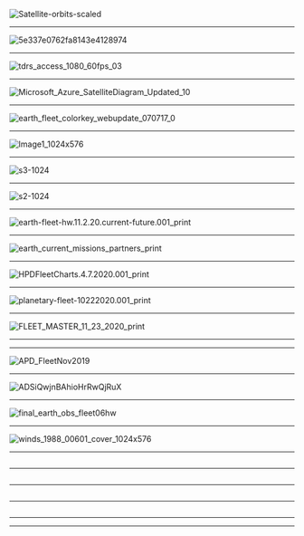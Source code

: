 ![Satellite-orbits-scaled](https://ourplnt.com/wp-content/uploads/2020/11/Satellite-orbits-scaled.jpg)

-----------
![5e337e0762fa8143e4128974](https://i.insider.com/5e337e0762fa8143e4128974?width=1920)

-----------
![tdrs_access_1080_60fps_03](https://svs.gsfc.nasa.gov/vis/a000000/a004200/a004201/tdrs_access_1080_60fps_03.14100_print.jpg)

----------------

![Microsoft_Azure_SatelliteDiagram_Updated_10](https://1gew6o3qn6vx9kp3s42ge0y1-wpengine.netdna-ssl.com/wp-content/uploads/prod/prod/prod/prod/prod/prod/prod/2020/10/NEW-Microsoft_Azure_SatelliteDiagram_Updated_10.15.20.jpg)

---------------

![earth_fleet_colorkey_webupdate_070717_0](https://www.nasa.gov/sites/default/files/thumbnails/image/earth_fleet_colorkey_webupdate_070717_0.jpeg)

---------------

![Image1_1024x576](https://nasaviz.gsfc.nasa.gov/vis/a010000/a011100/a011191/Image1_1024x576.jpg)

---------------

![s3-1024](https://nasaviz.gsfc.nasa.gov/vis/a010000/a011900/a011923/s3-1024.jpg)

---------------

![s2-1024](https://nasaviz.gsfc.nasa.gov/vis/a010000/a011300/a011319/s2-1024.jpg)

---------------

![earth-fleet-hw.11.2.20.current-future.001_print](https://nasaviz.gsfc.nasa.gov/vis/a030000/a030000/a030065/earth-fleet-hw.11.2.20.current-future.001_print.jpg)

---------------

![earth_current_missions_partners_print](https://nasaviz.gsfc.nasa.gov/vis/a030000/a030000/a030065/earth_current_missions_partners_print.jpg)

---------------

![HPDFleetCharts.4.7.2020.001_print](https://nasaviz.gsfc.nasa.gov/vis/a030000/a030800/a030822/HPDFleetCharts.4.7.2020.001_print.jpg)

---------------

![planetary-fleet-10222020.001_print](https://nasaviz.gsfc.nasa.gov/vis/a030000/a030800/a030835/planetary-fleet-10222020.001_print.jpg)

---------------

![FLEET_MASTER_11_23_2020_print](https://nasaviz.gsfc.nasa.gov/vis/a030000/a030900/a030998/1-SMD-FLEET_MASTER_11_23_2020_print.jpg)

---------------
---------------

![APD_FleetNov2019](https://nasaviz.gsfc.nasa.gov/vis/a030000/a030800/a030834/astro-APD_FleetNov2019-hw.001_print.jpg)

---------------

![ADSiQwjnBAhioHrRwQjRuX](https://cdn.mos.cms.futurecdn.net/ADSiQwjnBAhioHrRwQjRuX.jpg)

---------------

![final_earth_obs_fleet06hw](https://www.nasa.gov/sites/default/files/thumbnails/image/final_earth_obs_fleet06hw.2100_1920x1080.jpg)

---------------

![winds_1988_00601_cover_1024x576](https://nasaviz.gsfc.nasa.gov/vis/a010000/a010800/a010856/winds_1988_00601_cover_1024x576.jpg)

---------------

![]()

---------------

![]()

---------------

![]()

---------------

![]()

---------------
---------------
